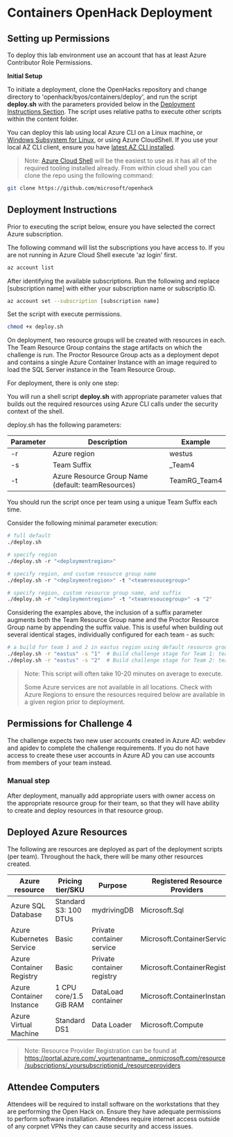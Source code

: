 # Containers OpenHack Deployment

## Setting up Permissions

To deploy this lab environment use an account that has at least Azure Contributor Role Permissions. 

**Initial Setup** 

To initiate a deployment, clone the OpenHacks repository and change directory to 'openhack/byos/containers/deploy', and run the script **deploy.sh** with the parameters provided below in the [Deployment Instructions Section](#deployment-instructions).  The script uses relative paths to execute other scripts within the content folder.

You can deploy this lab using local Azure CLI on a Linux machine, or [Windows Subsystem for Linux](https://docs.microsoft.com/en-us/windows/wsl/install-win10), or using Azure CloudShell. If you use your local AZ CLI client, ensure you have [latest AZ CLI installed](https://docs.microsoft.com/en-us/cli/azure/install-azure-cli?view=azure-cli-latest).  


> Note: [Azure Cloud Shell](https://docs.microsoft.com/azure/cloud-shell/overview) will be the easiest to use as it has all of the required tooling installed already. From within cloud shell you can clone the repo using the following command:

```bash
git clone https://github.com/microsoft/openhack 
```


## Deployment Instructions 

Prior to executing the script below, ensure you have selected the correct Azure subscription. 

The following command will list the subscriptions you have access to. If you are not running in Azure Cloud Shell execute 'az login' first. 

```bash
az account list
```

After identifying the available subscriptions. Run the following and replace [subscription name] with either your subscription name or subscriptio ID.

```bash 
az account set --subscription [subscription name]
```

Set the script with execute permissions.

```bash
chmod +x deploy.sh
```

On deployment, two resource groups will be created with resources in each. The Team Resource Group contains the stage artifacts on which the challenge is run. The Proctor Resource Group acts as a deployment depot and contains a single Azure Container Instance with an image required to load the SQL Server instance in the Team Resource Group.

For deployment, there is only one step: 

You will run a shell script **deploy.sh** with appropriate parameter values that builds out the required resources using Azure CLI calls under the security context of the shell.  

deploy.sh has the following parameters:

| Parameter | Description                                            | Example      |
| --------- | -------------------------------------------------------|------------- |
|  -r       | Azure region                                           | westus       |  
|  -s       | Team Suffix                                            | _Team4       |
|  -t       | Azure Resource Group Name (default: teamResources)     | TeamRG_Team4 |

You should run the script once per team using a unique Team Suffix each time.

Consider the following minimal parameter execution: 

```sh
# full default
./deploy.sh  
```
```sh
# specify region
./deploy.sh -r "<deploymentregion>" 
```

```sh
# specify region, and custom resource group name
./deploy.sh -r "<deploymentregion>" -t "<teamresoucegroup>"
```

```sh
# specify region, custom resource group name, and suffix 
./deploy.sh -r "<deploymentregion>" -t "<teamresoucegroup>" -s "2" 
```


Considering the examples above, the inclusion of a suffix parameter augments both the Team Resource Group name and the Proctor Resource Group name by appending the suffix value.   This is useful when building out several identical stages, individually configured for each team - as such:

```sh
# a build for team 1 and 2 in eastus region using default resource group name
./deploy.sh -r "eastus" -s "1"  # Build challenge stage for Team 1: teamResources1, proctorResources1
./deploy.sh -r "eastus" -s "2"  # Build challenge stage for Team 2: teamResources2, proctorResources2

```

> Note: This script will often take 10-20 minutes on average to execute.  
> 
> Some Azure services are not available in all locations.  Check with Azure Regions to ensure the resources required below are available in a given region prior to deployment.


## Permissions for Challenge 4

The challenge expects two new user accounts created in Azure AD: webdev and apidev to complete the challenge requirements.
If you do not have access to create these user accounts in Azure AD you can use accounts from members of your team instead. 



### Manual step ### 

After deployment, manually add appropriate users with owner access on the appropriate resource group for their team, so that they will have ability to create and deploy resources in that resource group.


## Deployed Azure Resources 

The following are resources are deployed as part of the deployment scripts (per team). Throughout the hack, there will be many other resources created. 


| Azure resource           | Pricing tier/SKU       | Purpose                                 | Registered Resource Providers |
| ------------------------ | ---------------------- | --------------------------------------- | ----------------------------- |
| Azure SQL Database       | Standard S3: 100 DTUs  | mydrivingDB                             | Microsoft.Sql                 |
| Azure Kubernetes Service | Basic                  | Private container service               | Microsoft.ContainerService    |
| Azure Container Registry | Basic                  | Private container registry              | Microsoft.ContainerRegistry   |
| Azure Container Instance | 1 CPU core/1.5 GiB RAM | DataLoad container                      | Microsoft.ContainerInstance   |
| Azure Virtual Machine    | Standard DS1           | Data Loader                             | Microsoft.Compute             |

> Note:  Resource Provider Registration can be found at https://portal.azure.com/_yourtenantname_.onmicrosoft.com/resource/subscriptions/_yoursubscriptionid_/resourceproviders

## Attendee Computers

Attendees will be required to install software on the workstations that they are performing the Open Hack on. 
Ensure they have adequate permissions to perform software installation. 
Attendees require internet access outside of any corpnet VPNs they can cause security and access issues. 